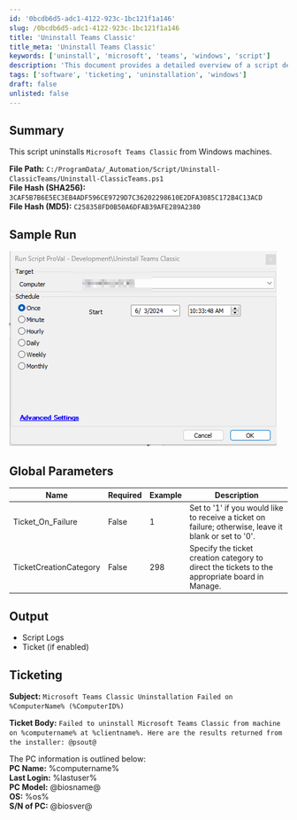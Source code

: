 ```yaml
---
id: '0bcdb6d5-adc1-4122-923c-1bc121f1a146'
slug: /0bcdb6d5-adc1-4122-923c-1bc121f1a146
title: 'Uninstall Teams Classic'
title_meta: 'Uninstall Teams Classic'
keywords: ['uninstall', 'microsoft', 'teams', 'windows', 'script']
description: 'This document provides a detailed overview of a script designed to uninstall Microsoft Teams Classic from Windows machines, including parameters, output, and ticketing information for failures.'
tags: ['software', 'ticketing', 'uninstallation', 'windows']
draft: false
unlisted: false
---
```


## Summary

This script uninstalls `Microsoft Teams Classic` from Windows machines.

**File Path:** `C:/ProgramData/_Automation/Script/Uninstall-ClassicTeams/Uninstall-ClassicTeams.ps1`  
**File Hash (SHA256):** `3CAF5B7B6E5EC3EB4ADF596CE9729D7C36202298610E2DFA3085C172B4C13ACD`  
**File Hash (MD5):** `C258358FD0B50A6DFAB39AFE289A2380`  

## Sample Run

![Sample Run](../../../static/img/docs/0bcdb6d5-adc1-4122-923c-1bc121f1a146/image_1.png)

## Global Parameters

| Name                   | Required | Example | Description                                                                                     |
|------------------------|----------|---------|-------------------------------------------------------------------------------------------------|
| Ticket_On_Failure      | False    | 1       | Set to '1' if you would like to receive a ticket on failure; otherwise, leave it blank or set to '0'. |
| TicketCreationCategory  | False    | 298     | Specify the ticket creation category to direct the tickets to the appropriate board in Manage. |

## Output

- Script Logs
- Ticket (if enabled)

## Ticketing

**Subject:** `Microsoft Teams Classic Uninstallation Failed on %ComputerName% (%ComputerID%)`

**Ticket Body:** `Failed to uninstall Microsoft Teams Classic from machine on %computername% at %clientname%. Here are the results returned from the installer: @psout@`

The PC information is outlined below:  
**PC Name:** %computername%  
**Last Login:** %lastuser%  
**PC Model:** @biosname@  
**OS:** %os%  
**S/N of PC:** @biosver@  

